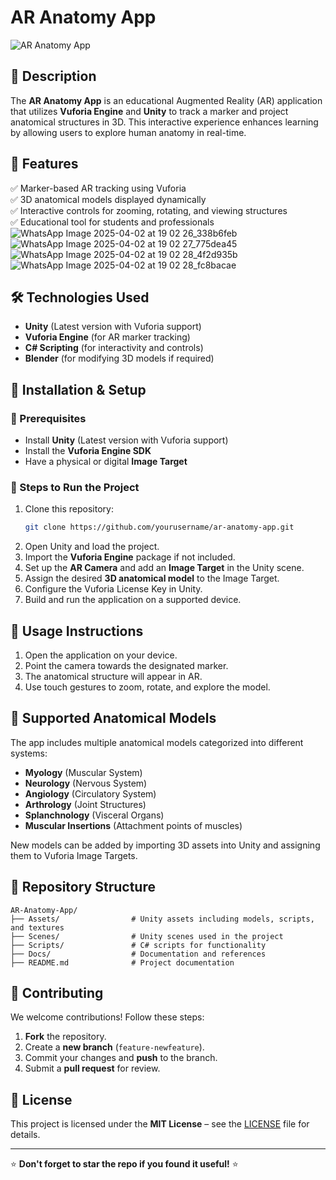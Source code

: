 # AR Anatomy App

![AR Anatomy App](https://your-image-url.com/banner.png)

## 📖 Description
The **AR Anatomy App** is an educational Augmented Reality (AR) application that utilizes **Vuforia Engine** and **Unity** to track a marker and project anatomical structures in 3D. This interactive experience enhances learning by allowing users to explore human anatomy in real-time.

## 🎯 Features
✅ Marker-based AR tracking using Vuforia  
✅ 3D anatomical models displayed dynamically  
✅ Interactive controls for zooming, rotating, and viewing structures  
✅ Educational tool for students and professionals  
![WhatsApp Image 2025-04-02 at 19 02 26_338b6feb](https://github.com/user-attachments/assets/4e2cae2b-ab05-4d5f-98bd-4d4a9d68b884)
![WhatsApp Image 2025-04-02 at 19 02 27_775dea45](https://github.com/user-attachments/assets/adf5936c-132c-4e6d-b48c-4048ea96595b)
![WhatsApp Image 2025-04-02 at 19 02 28_4f2d935b](https://github.com/user-attachments/assets/e093f3d9-8cbf-44c5-89d6-02177b780c5f)
![WhatsApp Image 2025-04-02 at 19 02 28_fc8bacae](https://github.com/user-attachments/assets/b5ea8fe0-7ddf-4efb-b9e6-983ee37cf916)



## 🛠 Technologies Used
- **Unity** (Latest version with Vuforia support)
- **Vuforia Engine** (for AR marker tracking)
- **C# Scripting** (for interactivity and controls)
- **Blender** (for modifying 3D models if required)

## 🚀 Installation & Setup
### 🔹 Prerequisites
- Install **Unity** (Latest version with Vuforia support)
- Install the **Vuforia Engine SDK**
- Have a physical or digital **Image Target**

### 🔹 Steps to Run the Project
1. Clone this repository:
   ```sh
   git clone https://github.com/yourusername/ar-anatomy-app.git
   ```
2. Open Unity and load the project.
3. Import the **Vuforia Engine** package if not included.
4. Set up the **AR Camera** and add an **Image Target** in the Unity scene.
5. Assign the desired **3D anatomical model** to the Image Target.
6. Configure the Vuforia License Key in Unity.
7. Build and run the application on a supported device.

## 📌 Usage Instructions
1. Open the application on your device.
2. Point the camera towards the designated marker.
3. The anatomical structure will appear in AR.
4. Use touch gestures to zoom, rotate, and explore the model.

## 📂 Supported Anatomical Models
The app includes multiple anatomical models categorized into different systems:
- **Myology** (Muscular System)
- **Neurology** (Nervous System)
- **Angiology** (Circulatory System)
- **Arthrology** (Joint Structures)
- **Splanchnology** (Visceral Organs)
- **Muscular Insertions** (Attachment points of muscles)

New models can be added by importing 3D assets into Unity and assigning them to Vuforia Image Targets.

## 📂 Repository Structure
```plaintext
AR-Anatomy-App/
├── Assets/                # Unity assets including models, scripts, and textures
├── Scenes/                # Unity scenes used in the project
├── Scripts/               # C# scripts for functionality
├── Docs/                  # Documentation and references
├── README.md              # Project documentation
```

## 🤝 Contributing
We welcome contributions! Follow these steps:
1. **Fork** the repository.
2. Create a **new branch** (`feature-newfeature`).
3. Commit your changes and **push** to the branch.
4. Submit a **pull request** for review.

## 📜 License
This project is licensed under the **MIT License** – see the [LICENSE](LICENSE) file for details.

---
⭐ **Don't forget to star the repo if you found it useful!** ⭐

